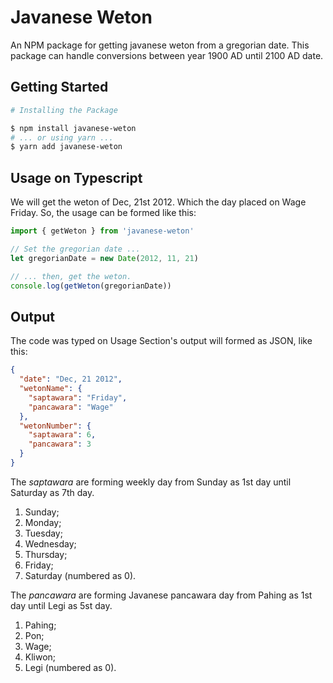 # Javanese Weton
An NPM package for getting javanese weton from a gregorian date. This package can handle conversions between year 1900 AD until 2100 AD date.

## Getting Started
```bash
# Installing the Package

$ npm install javanese-weton
# ... or using yarn ...
$ yarn add javanese-weton
```

## Usage on Typescript

We will get the weton of Dec, 21st 2012. Which the day placed on Wage Friday. So, the usage can be formed like this:
```ts
import { getWeton } from 'javanese-weton'

// Set the gregorian date ...
let gregorianDate = new Date(2012, 11, 21)

// ... then, get the weton.
console.log(getWeton(gregorianDate))
```

## Output
The code was typed on Usage Section's output will formed as JSON, like this:
```json
{
  "date": "Dec, 21 2012",
  "wetonName": {
    "saptawara": "Friday",
    "pancawara": "Wage"
  },
  "wetonNumber": {
    "saptawara": 6,
    "pancawara": 3
  }
}
```

The _saptawara_ are forming weekly day from Sunday as 1st day until Saturday as 7th day.
1. Sunday;
2. Monday;
3. Tuesday;
4. Wednesday;
5. Thursday;
6. Friday;
7. Saturday (numbered as 0).

The _pancawara_ are forming Javanese pancawara day from Pahing as 1st day until Legi as 5st day.
1. Pahing;
2. Pon;
3. Wage;
4. Kliwon;
5. Legi (numbered as 0).

